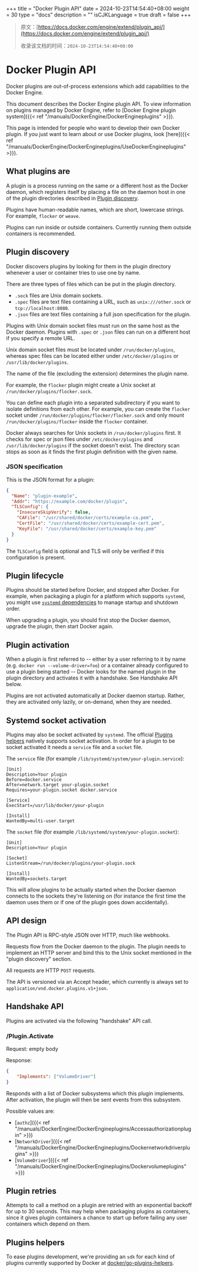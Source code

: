 +++
title = "Docker Plugin API"
date = 2024-10-23T14:54:40+08:00
weight = 30
type = "docs"
description = ""
isCJKLanguage = true
draft = false
+++

> 原文：[https://docs.docker.com/engine/extend/plugin_api/](https://docs.docker.com/engine/extend/plugin_api/)
>
> 收录该文档的时间：`2024-10-23T14:54:40+08:00`

# Docker Plugin API

Docker plugins are out-of-process extensions which add capabilities to the Docker Engine.

This document describes the Docker Engine plugin API. To view information on plugins managed by Docker Engine, refer to [Docker Engine plugin system]({{< ref "/manuals/DockerEngine/DockerEngineplugins" >}}).

This page is intended for people who want to develop their own Docker plugin. If you just want to learn about or use Docker plugins, look [here]({{< ref "/manuals/DockerEngine/DockerEngineplugins/UseDockerEngineplugins" >}}).

## What plugins are

A plugin is a process running on the same or a different host as the Docker daemon, which registers itself by placing a file on the daemon host in one of the plugin directories described in [Plugin discovery](https://docs.docker.com/engine/extend/plugin_api/#plugin-discovery).

Plugins have human-readable names, which are short, lowercase strings. For example, `flocker` or `weave`.

Plugins can run inside or outside containers. Currently running them outside containers is recommended.

## Plugin discovery

Docker discovers plugins by looking for them in the plugin directory whenever a user or container tries to use one by name.

There are three types of files which can be put in the plugin directory.

- `.sock` files are Unix domain sockets.
- `.spec` files are text files containing a URL, such as `unix:///other.sock` or `tcp://localhost:8080`.
- `.json` files are text files containing a full json specification for the plugin.

Plugins with Unix domain socket files must run on the same host as the Docker daemon. Plugins with `.spec` or `.json` files can run on a different host if you specify a remote URL.

Unix domain socket files must be located under `/run/docker/plugins`, whereas spec files can be located either under `/etc/docker/plugins` or `/usr/lib/docker/plugins`.

The name of the file (excluding the extension) determines the plugin name.

For example, the `flocker` plugin might create a Unix socket at `/run/docker/plugins/flocker.sock`.

You can define each plugin into a separated subdirectory if you want to isolate definitions from each other. For example, you can create the `flocker` socket under `/run/docker/plugins/flocker/flocker.sock` and only mount `/run/docker/plugins/flocker` inside the `flocker` container.

Docker always searches for Unix sockets in `/run/docker/plugins` first. It checks for spec or json files under `/etc/docker/plugins` and `/usr/lib/docker/plugins` if the socket doesn't exist. The directory scan stops as soon as it finds the first plugin definition with the given name.

### JSON specification

This is the JSON format for a plugin:



```json
{
  "Name": "plugin-example",
  "Addr": "https://example.com/docker/plugin",
  "TLSConfig": {
    "InsecureSkipVerify": false,
    "CAFile": "/usr/shared/docker/certs/example-ca.pem",
    "CertFile": "/usr/shared/docker/certs/example-cert.pem",
    "KeyFile": "/usr/shared/docker/certs/example-key.pem"
  }
}
```

The `TLSConfig` field is optional and TLS will only be verified if this configuration is present.

## Plugin lifecycle

Plugins should be started before Docker, and stopped after Docker. For example, when packaging a plugin for a platform which supports `systemd`, you might use [`systemd` dependencies](https://www.freedesktop.org/software/systemd/man/systemd.unit.html#Before=) to manage startup and shutdown order.

When upgrading a plugin, you should first stop the Docker daemon, upgrade the plugin, then start Docker again.

## Plugin activation

When a plugin is first referred to -- either by a user referring to it by name (e.g. `docker run --volume-driver=foo`) or a container already configured to use a plugin being started -- Docker looks for the named plugin in the plugin directory and activates it with a handshake. See Handshake API below.

Plugins are not activated automatically at Docker daemon startup. Rather, they are activated only lazily, or on-demand, when they are needed.

## Systemd socket activation

Plugins may also be socket activated by `systemd`. The official [Plugins helpers](https://github.com/docker/go-plugins-helpers) natively supports socket activation. In order for a plugin to be socket activated it needs a `service` file and a `socket` file.

The `service` file (for example `/lib/systemd/system/your-plugin.service`):



```systemd
[Unit]
Description=Your plugin
Before=docker.service
After=network.target your-plugin.socket
Requires=your-plugin.socket docker.service

[Service]
ExecStart=/usr/lib/docker/your-plugin

[Install]
WantedBy=multi-user.target
```

The `socket` file (for example `/lib/systemd/system/your-plugin.socket`):



```systemd
[Unit]
Description=Your plugin

[Socket]
ListenStream=/run/docker/plugins/your-plugin.sock

[Install]
WantedBy=sockets.target
```

This will allow plugins to be actually started when the Docker daemon connects to the sockets they're listening on (for instance the first time the daemon uses them or if one of the plugin goes down accidentally).

## API design

The Plugin API is RPC-style JSON over HTTP, much like webhooks.

Requests flow from the Docker daemon to the plugin. The plugin needs to implement an HTTP server and bind this to the Unix socket mentioned in the "plugin discovery" section.

All requests are HTTP `POST` requests.

The API is versioned via an Accept header, which currently is always set to `application/vnd.docker.plugins.v1+json`.

## Handshake API

Plugins are activated via the following "handshake" API call.

### /Plugin.Activate

Request: empty body

Response:



```json
{
    "Implements": ["VolumeDriver"]
}
```

Responds with a list of Docker subsystems which this plugin implements. After activation, the plugin will then be sent events from this subsystem.

Possible values are:

- [`authz`]({{< ref "/manuals/DockerEngine/DockerEngineplugins/Accessauthorizationplugin" >}})
- [`NetworkDriver`]({{< ref "/manuals/DockerEngine/DockerEngineplugins/Dockernetworkdriverplugins" >}})
- [`VolumeDriver`]({{< ref "/manuals/DockerEngine/DockerEngineplugins/Dockervolumeplugins" >}})

## Plugin retries

Attempts to call a method on a plugin are retried with an exponential backoff for up to 30 seconds. This may help when packaging plugins as containers, since it gives plugin containers a chance to start up before failing any user containers which depend on them.

## Plugins helpers

To ease plugins development, we're providing an `sdk` for each kind of plugins currently supported by Docker at [docker/go-plugins-helpers](https://github.com/docker/go-plugins-helpers).
